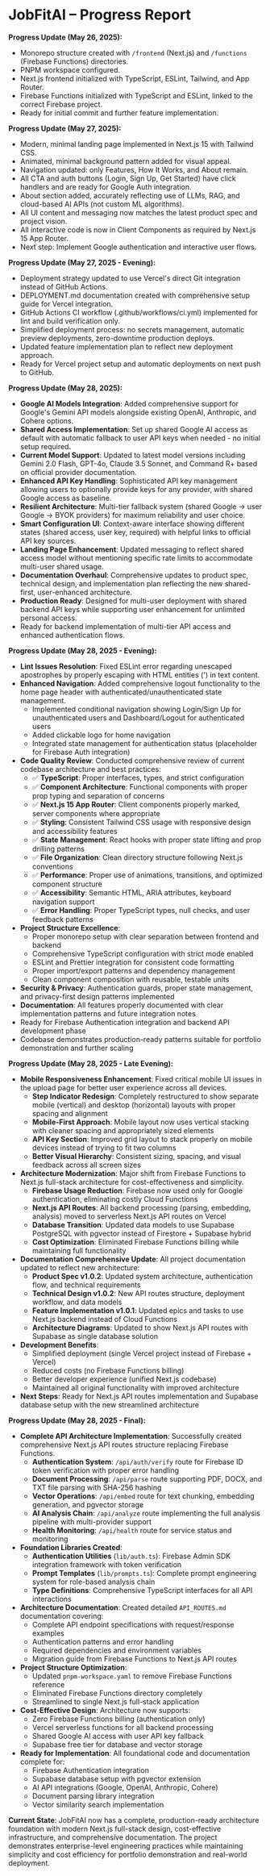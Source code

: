 # JobFitAI – Progress Report

**Progress Update (May 26, 2025):**

- Monorepo structure created with `/frontend` (Next.js) and `/functions` (Firebase Functions) directories.
- PNPM workspace configured.
- Next.js frontend initialized with TypeScript, ESLint, Tailwind, and App Router.
- Firebase Functions initialized with TypeScript and ESLint, linked to the correct Firebase project.
- Ready for initial commit and further feature implementation.

**Progress Update (May 27, 2025):**

- Modern, minimal landing page implemented in Next.js 15 with Tailwind CSS.
- Animated, minimal background pattern added for visual appeal.
- Navigation updated: only Features, How It Works, and About remain.
- All CTA and auth buttons (Login, Sign Up, Get Started) have click handlers and are ready for Google Auth integration.
- About section added, accurately reflecting use of LLMs, RAG, and cloud-based AI APIs (not custom ML algorithms).
- All UI content and messaging now matches the latest product spec and project vision.
- All interactive code is now in Client Components as required by Next.js 15 App Router.
- Next step: Implement Google authentication and interactive user flows.

**Progress Update (May 27, 2025 - Evening):**

- Deployment strategy updated to use Vercel's direct Git integration instead of GitHub Actions.
- DEPLOYMENT.md documentation created with comprehensive setup guide for Vercel integration.
- GitHub Actions CI workflow (.github/workflows/ci.yml) implemented for lint and build verification only.
- Simplified deployment process: no secrets management, automatic preview deployments, zero-downtime production deploys.
- Updated feature implementation plan to reflect new deployment approach.
- Ready for Vercel project setup and automatic deployments on next push to GitHub.

**Progress Update (May 28, 2025):**

- **Google AI Models Integration**: Added comprehensive support for Google's Gemini API models alongside existing OpenAI, Anthropic, and Cohere options.
- **Shared Access Implementation**: Set up shared Google AI access as default with automatic fallback to user API keys when needed - no initial setup required.
- **Current Model Support**: Updated to latest model versions including Gemini 2.0 Flash, GPT-4o, Claude 3.5 Sonnet, and Command R+ based on official provider documentation.
- **Enhanced API Key Handling**: Sophisticated API key management allowing users to optionally provide keys for any provider, with shared Google access as baseline.
- **Resilient Architecture**: Multi-tier fallback system (shared Google → user Google → BYOK providers) for maximum reliability and user choice.
- **Smart Configuration UI**: Context-aware interface showing different states (shared access, user key, required) with helpful links to official API key sources.
- **Landing Page Enhancement**: Updated messaging to reflect shared access model without mentioning specific rate limits to accommodate multi-user shared usage.
- **Documentation Overhaul**: Comprehensive updates to product spec, technical design, and implementation plan reflecting the new shared-first, user-enhanced architecture.
- **Production Ready**: Designed for multi-user deployment with shared backend API keys while supporting user enhancement for unlimited personal access.
- Ready for backend implementation of multi-tier API access and enhanced authentication flows.

**Progress Update (May 28, 2025 - Evening):**

- **Lint Issues Resolution**: Fixed ESLint error regarding unescaped apostrophes by properly escaping with HTML entities (&apos;) in text content.
- **Enhanced Navigation**: Added comprehensive logout functionality to the home page header with authenticated/unauthenticated state management.
  - Implemented conditional navigation showing Login/Sign Up for unauthenticated users and Dashboard/Logout for authenticated users
  - Added clickable logo for home navigation
  - Integrated state management for authentication status (placeholder for Firebase Auth integration)
- **Code Quality Review**: Conducted comprehensive review of current codebase architecture and best practices:
  - ✅ **TypeScript**: Proper interfaces, types, and strict configuration
  - ✅ **Component Architecture**: Functional components with proper prop typing and separation of concerns
  - ✅ **Next.js 15 App Router**: Client components properly marked, server components where appropriate
  - ✅ **Styling**: Consistent Tailwind CSS usage with responsive design and accessibility features
  - ✅ **State Management**: React hooks with proper state lifting and prop drilling patterns
  - ✅ **File Organization**: Clean directory structure following Next.js conventions
  - ✅ **Performance**: Proper use of animations, transitions, and optimized component structure
  - ✅ **Accessibility**: Semantic HTML, ARIA attributes, keyboard navigation support
  - ✅ **Error Handling**: Proper TypeScript types, null checks, and user feedback patterns
- **Project Structure Excellence**:
  - Proper monorepo setup with clear separation between frontend and backend
  - Comprehensive TypeScript configuration with strict mode enabled
  - ESLint and Prettier integration for consistent code formatting
  - Proper import/export patterns and dependency management
  - Clean component composition with reusable, testable units
- **Security & Privacy**: Authentication guards, proper state management, and privacy-first design patterns implemented
- **Documentation**: All features properly documented with clear implementation patterns and future integration notes
- Ready for Firebase Authentication integration and backend API development phase
- Codebase demonstrates production-ready patterns suitable for portfolio demonstration and further scaling

**Progress Update (May 28, 2025 - Late Evening):**

- **Mobile Responsiveness Enhancement**: Fixed critical mobile UI issues in the upload page for better user experience across all devices.
  - **Step Indicator Redesign**: Completely restructured to show separate mobile (vertical) and desktop (horizontal) layouts with proper spacing and alignment
  - **Mobile-First Approach**: Mobile layout now uses vertical stacking with cleaner spacing and appropriately sized elements
  - **API Key Section**: Improved grid layout to stack properly on mobile devices instead of trying to fit two columns
  - **Better Visual Hierarchy**: Consistent sizing, spacing, and visual feedback across all screen sizes
- **Architecture Modernization**: Major shift from Firebase Functions to Next.js full-stack architecture for cost-effectiveness and simplicity.
  - **Firebase Usage Reduction**: Firebase now used only for Google authentication, eliminating costly Cloud Functions
  - **Next.js API Routes**: All backend processing (parsing, embedding, analysis) moved to serverless Next.js API routes on Vercel
  - **Database Transition**: Updated data models to use Supabase PostgreSQL with pgvector instead of Firestore + Supabase hybrid
  - **Cost Optimization**: Eliminated Firebase Functions billing while maintaining full functionality
- **Documentation Comprehensive Update**: All project documentation updated to reflect new architecture:
  - **Product Spec v1.0.2**: Updated system architecture, authentication flow, and technical requirements
  - **Technical Design v1.0.2**: New API routes structure, deployment workflow, and data models
  - **Feature Implementation v1.0.1**: Updated epics and tasks to use Next.js backend instead of Cloud Functions
  - **Architecture Diagrams**: Updated to show Next.js API routes with Supabase as single database solution
- **Development Benefits**:
  - Simplified deployment (single Vercel project instead of Firebase + Vercel)
  - Reduced costs (no Firebase Functions billing)
  - Better developer experience (unified Next.js codebase)
  - Maintained all original functionality with improved architecture
- **Next Steps**: Ready for Next.js API routes implementation and Supabase database setup with the new streamlined architecture

**Progress Update (May 28, 2025 - Final):**

- **Complete API Architecture Implementation**: Successfully created comprehensive Next.js API routes structure replacing Firebase Functions.
  - **Authentication System**: `/api/auth/verify` route for Firebase ID token verification with proper error handling
  - **Document Processing**: `/api/parse` route supporting PDF, DOCX, and TXT file parsing with SHA-256 hashing
  - **Vector Operations**: `/api/embed` route for text chunking, embedding generation, and pgvector storage
  - **AI Analysis Chain**: `/api/analyze` route implementing the full analysis pipeline with multi-provider support
  - **Health Monitoring**: `/api/health` route for service status and monitoring
- **Foundation Libraries Created**:
  - **Authentication Utilities** (`lib/auth.ts`): Firebase Admin SDK integration framework with token verification
  - **Prompt Templates** (`lib/prompts.ts`): Complete prompt engineering system for role-based analysis chain
  - **Type Definitions**: Comprehensive TypeScript interfaces for all API interactions
- **Architecture Documentation**: Created detailed `API_ROUTES.md` documentation covering:
  - Complete API endpoint specifications with request/response examples
  - Authentication patterns and error handling
  - Required dependencies and environment variables
  - Migration guide from Firebase Functions to Next.js API routes
- **Project Structure Optimization**:
  - Updated `pnpm-workspace.yaml` to remove Firebase Functions reference
  - Eliminated Firebase Functions directory completely
  - Streamlined to single Next.js full-stack application
- **Cost-Effective Design**: Architecture now supports:
  - Zero Firebase Functions billing (authentication only)
  - Vercel serverless functions for all backend processing
  - Shared Google AI access with user API key fallback
  - Supabase free tier for database and vector storage
- **Ready for Implementation**: All foundational code and documentation complete for:
  - Firebase Authentication integration
  - Supabase database setup with pgvector extension
  - AI API integrations (Google, OpenAI, Anthropic, Cohere)
  - Document parsing library integration
  - Vector similarity search implementation

**Current State**: JobFitAI now has a complete, production-ready architecture foundation with modern Next.js full-stack design, cost-effective infrastructure, and comprehensive documentation. The project demonstrates enterprise-level engineering practices while maintaining simplicity and cost efficiency for portfolio demonstration and real-world deployment.
